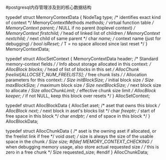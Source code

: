 #postgresql内存管理涉及到的核心数据结构


typedef struct MemoryContextData
{
    NodeTag     type;           /* identifies exact kind of context */
    MemoryContextMethods *methods;      /* virtual function table */
    MemoryContext parent;       /* NULL if no parent (toplevel context) */
    MemoryContext firstchild;   /* head of linked list of children */
    MemoryContext nextchild;    /* next child of same parent */
    char       *name;           /* context name (just for debugging) */
    bool        isReset;        /* T = no space alloced since last reset */
} MemoryContextData;


typedef struct AllocSetContext
{
    MemoryContextData header;   /* Standard memory-context fields */
    /* Info about storage allocated in this context: */
    AllocBlock  blocks;         /* head of list of blocks in this set */
    AllocChunk  freelist[ALLOCSET_NUM_FREELISTS];       /* free chunk lists */
    /* Allocation parameters for this context: */
    Size        initBlockSize;  /* initial block size */
    Size        maxBlockSize;   /* maximum block size */
    Size        nextBlockSize;  /* next block size to allocate */
    Size        allocChunkLimit;    /* effective chunk size limit */
    AllocBlock  keeper;         /* if not NULL, keep this block over resets */
} AllocSetContext;


typedef struct AllocBlockData
{
    AllocSet    aset;           /* aset that owns this block */
    AllocBlock  next;           /* next block in aset's blocks list */
    char       *freeptr;        /* start of free space in this block */
    char       *endptr;         /* end of space in this block */
}   AllocBlockData;


typedef struct AllocChunkData
{
    /* aset is the owning aset if allocated, or the freelist link if free */
    void       *aset;
    /* size is always the size of the usable space in the chunk */
    Size        size;
#ifdef MEMORY_CONTEXT_CHECKING
    /* when debugging memory usage, also store actual requested size */
    /* this is zero in a free chunk */
    Size        requested_size;
#endif
}   AllocChunkData;




